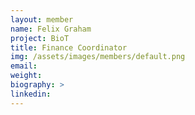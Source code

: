 ```yaml
---
layout: member
name: Felix Graham
project: BioT
title: Finance Coordinator
img: /assets/images/members/default.png
email:
weight: 
biography: >
linkedin:
---
```

